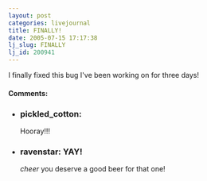```yaml
---
layout: post
categories: livejournal
title: FINALLY!
date: 2005-07-15 17:17:38
lj_slug: FINALLY
lj_id: 200941
---
```

I finally fixed this bug I've been working on for three days!


<div id="comments"><h4>Comments:</h4><div class="lj-comments"><ul>
<li><h3>pickled_cotton: </h3>
<a id="comment-455"></a>
<p>Hooray!!!</p>
</li>
<li class=subject><h3>ravenstar: YAY!</h3>
<a id="comment-456"></a>
<p><em>cheer</em> you deserve a good beer for that one!</p>
</li>
</ul></div></div>
